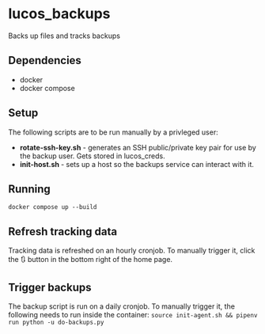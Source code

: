 # lucos_backups
Backs up files and tracks backups

## Dependencies

* docker
* docker compose

## Setup

The following scripts are to be run manually by a privleged user:
* __rotate-ssh-key.sh__ - generates an SSH public/private key pair for use by the backup user.  Gets stored in lucos_creds.
* __init-host.sh <hostname>__ - sets up a host so the backups service can interact with it.

## Running

`docker compose up --build`

## Refresh tracking data

Tracking data is refreshed on an hourly cronjob.
To manually trigger it, click the 🔃 button in the bottom right of the home page.

## Trigger backups

The backup script is run on a daily cronjob.
To manually trigger it, the following needs to run inside the container:
`source init-agent.sh && pipenv run python -u do-backups.py`